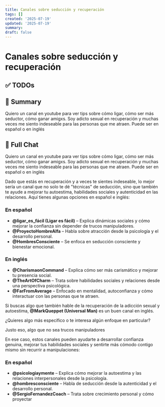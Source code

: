 ```yaml
---
title: Canales sobre seducción y recuperación
tags: []
created: '2025-07-19'
updated: '2025-07-19'
summary:
draft: false
---
```


# Canales sobre seducción y recuperación

## ✅ TODOs


## 📌 Summary
Quiero un canal en youtube para ver tips sobre cómo ligar, cómo ser más seductor, cómo ganar amigxs. Soy adicto sexual en recuperación y muchas veces me siento indeseable para las personas que me atraen. Puede ser en español o en inglés

## 🧠 Full Chat


Quiero un canal en youtube para ver tips sobre cómo ligar, cómo ser más seductor, cómo ganar amigxs. Soy adicto sexual en recuperación y muchas veces me siento indeseable para las personas que me atraen. Puede ser en español o en inglés 



Dado que estás en recuperación y a veces te sientes indeseable, lo mejor sería un canal que no solo te dé "técnicas" de seducción, sino que también te ayude a mejorar tu autoestima, habilidades sociales y autenticidad en las relaciones. Aquí tienes algunas opciones en español e inglés:  

### **En español**  
- **@ligar_es_fácil (Ligar es fácil)** – Explica dinámicas sociales y cómo mejorar la confianza sin depender de trucos manipuladores.  
- **@ProyectoHombreAlfa** – Habla sobre atracción desde la psicología y el desarrollo personal.  
- **@HombresConsciente** – Se enfoca en seducción consciente y bienestar emocional.  

### **En inglés**  
- **@CharismaonCommand** – Explica cómo ser más carismático y mejorar tu presencia social.  
- **@TheArtOfCharm** – Trata sobre habilidades sociales y relaciones desde una perspectiva psicológica.  
- **@FarFromAverage** – Enfocado en mentalidad, autoconfianza y cómo interactuar con las personas que te atraen.  

Si buscas algo que también hable de la recuperación de la adicción sexual y autoestima, **@MarkQueppet (Universal Man)** es un buen canal en inglés.  

¿Quieres algo más específico o te interesa algún enfoque en particular?

Justo eso, algo que no sea trucos manipuladores

En ese caso, estos canales pueden ayudarte a desarrollar confianza genuina, mejorar tus habilidades sociales y sentirte más cómodo contigo mismo sin recurrir a manipulaciones:  

### **En español**  
- **@psicologiaymente** – Explica cómo mejorar la autoestima y las relaciones interpersonales desde la psicología.  
- **@hombresconsciente** – Habla de seducción desde la autenticidad y el desarrollo personal.  
- **@SergioFernandezCoach** – Trata sobre crecimiento personal y cómo proyectar